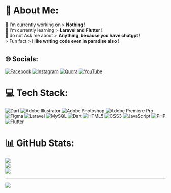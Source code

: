# 💫 About Me:
🔭 I’m currently working on > <b> Nothing </b> !<br> 🌱 I'm currently learning > <b> Laravel and Flutter </b> !<br> 💬 do not Ask me about > <b> Anything, because you have chatgpt </b> !<br>⚡ Fun fact >  <b> I like writing code even in paradise also ! </b>


## 🌐 Socials:
[![Facebook](https://img.shields.io/badge/Facebook-%231877F2.svg?logo=Facebook&logoColor=white)](https://facebook.com/Rabarhusen0) [![Instagram](https://img.shields.io/badge/Instagram-%23E4405F.svg?logo=Instagram&logoColor=white)](https://instagram.com/rabar_husen0) [![Quora](https://img.shields.io/badge/Quora-%23B92B27.svg?logo=Quora&logoColor=white)](https://quora.com/profile/Greencode0) [![YouTube](https://img.shields.io/badge/YouTube-%23FF0000.svg?logo=YouTube&logoColor=white)](https://youtube.com/@@rabarhusen9170) 

# 💻 Tech Stack:
![Dart](https://img.shields.io/badge/dart-%230175C2.svg?style=for-the-badge&logo=dart&logoColor=white) ![Adobe Illustrator](https://img.shields.io/badge/adobeillustrator-%23FF9A00.svg?style=for-the-badge&logo=adobeillustrator&logoColor=white) ![Adobe Photoshop](https://img.shields.io/badge/adobephotoshop-%2331A8FF.svg?style=for-the-badge&logo=adobephotoshop&logoColor=white) ![Adobe Premiere Pro](https://img.shields.io/badge/Adobe%20Premiere%20Pro-9999FF.svg?style=for-the-badge&logo=Adobe%20Premiere%20Pro&logoColor=white) 	![Figma](https://img.shields.io/badge/figma-%23F24E1E.svg?style=for-the-badge&logo=figma&logoColor=white) ![Laravel](https://img.shields.io/badge/laravel-%23FF2D20.svg?style=for-the-badge&logo=laravel&logoColor=white) ![MySQL](https://img.shields.io/badge/mysql-%2300f.svg?style=for-the-badge&logo=mysql&logoColor=white) ![Dart](https://img.shields.io/badge/dart-%230175C2.svg?style=for-the-badge&logo=dart&logoColor=white) ![HTML5](https://img.shields.io/badge/html5-%23E34F26.svg?style=for-the-badge&logo=html5&logoColor=white) ![CSS3](https://img.shields.io/badge/css3-%231572B6.svg?style=for-the-badge&logo=css3&logoColor=white) ![JavaScript](https://img.shields.io/badge/javascript-%23323330.svg?style=for-the-badge&logo=javascript&logoColor=%23F7DF1E) ![PHP](https://img.shields.io/badge/php-%23777BB4.svg?style=for-the-badge&logo=php&logoColor=white) ![Flutter](https://img.shields.io/badge/Flutter-%2302569B.svg?style=for-the-badge&logo=Flutter&logoColor=white)
# 📊 GitHub Stats:
![](https://github-readme-stats.vercel.app/api?username=green-code0&theme=prussian&hide_border=true&include_all_commits=true&count_private=false)<br/>
![](https://github-readme-streak-stats.herokuapp.com/?user=green-code0&theme=prussian&hide_border=true)<br/>
![](https://github-readme-stats.vercel.app/api/top-langs/?username=green-code0&theme=prussian&hide_border=true&include_all_commits=true&count_private=false&layout=compact)

---
[![](https://visitcount.itsvg.in/api?id=green-code0&icon=0&color=0)](https://visitcount.itsvg.in)

<!-- Proudly created with GPRM ( https://gprm.itsvg.in ) -->
